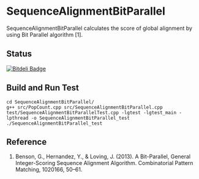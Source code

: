 SequenceAlignmentBitParallel
============================
SequenceAlignmentBitParallel calculates the score of global alignment by using Bit Parallel algorithm [1].

Status
----------
[![Bitdeli Badge](https://d2weczhvl823v0.cloudfront.net/shu65/sequencealignmentbitparallel/trend.png)](https://bitdeli.com/free "Bitdeli Badge")

Build and Run Test
------------------
    cd SequenceAlignmentBitParallel/
    g++ src/PopCount.cpp src/SequenceAlignmentBitParallel.cpp test/SequenceAlignmentBitParallelTest.cpp -lgtest -lgtest_main -lpthread -o SequenceAlignmentBitParallel_test
    ./SequenceAlignmentBitParallel_test

Reference
---------
1. Benson, G., Hernandez, Y., & Loving, J. (2013). A Bit-Parallel, General Integer-Scoring Sequence Alignment Algorithm. Combinatorial Pattern Matching, 1020166, 50–61. 

